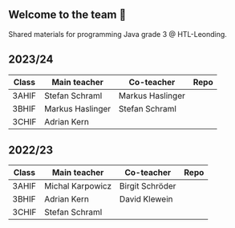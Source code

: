 ## Welcome to the team 🙌
Shared materials for programming Java grade 3 @ HTL-Leonding.

## 2023/24
| Class | Main teacher | Co-teacher | Repo |
| --- | --- | --- | --- |
| 3AHIF | Stefan Schraml| Markus Haslinger | 
| 3BHIF | Markus Haslinger | Stefan Schraml | 
| 3CHIF | Adrian Kern |  | 


## 2022/23
| Class | Main teacher | Co-teacher| Repo |
| --- | --- | --- | --- |
| 3AHIF | Michal Karpowicz | Birgit Schröder | 
| 3BHIF | Adrian Kern | David Klewein | 
| 3CHIF | Stefan Schraml |  | 